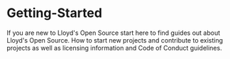 # Getting-Started
If you are new to Lloyd's Open Source start here to find guides out about Lloyd's Open Source.  How to start new projects and contribute to existing projects as well as licensing information and Code of Conduct guidelines. 
